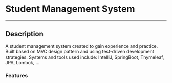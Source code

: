# Student Management System

---

## Description
A student management system created to gain experience and practice. Built
based on MVC design pattern and using test-driven development strategies.
Systems and tools used include: IntelliJ, SpringBoot, Thymeleaf, JPA, Lombok, ...

### Features
